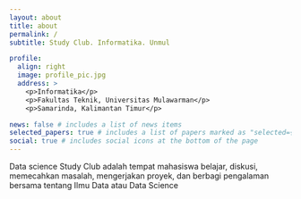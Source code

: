 ```yaml
---
layout: about
title: about
permalink: /
subtitle: Study Club. Informatika. Unmul

profile:
  align: right
  image: profile_pic.jpg
  address: >
    <p>Informatika</p>
    <p>Fakultas Teknik, Universitas Mulawarman</p>
    <p>Samarinda, Kalimantan Timur</p>

news: false # includes a list of news items
selected_papers: true # includes a list of papers marked as "selected={true}"
social: true # includes social icons at the bottom of the page
---
```


Data science Study Club adalah tempat mahasiswa belajar, diskusi, memecahkan masalah, mengerjakan proyek, dan berbagi pengalaman bersama tentang Ilmu Data atau Data Science

